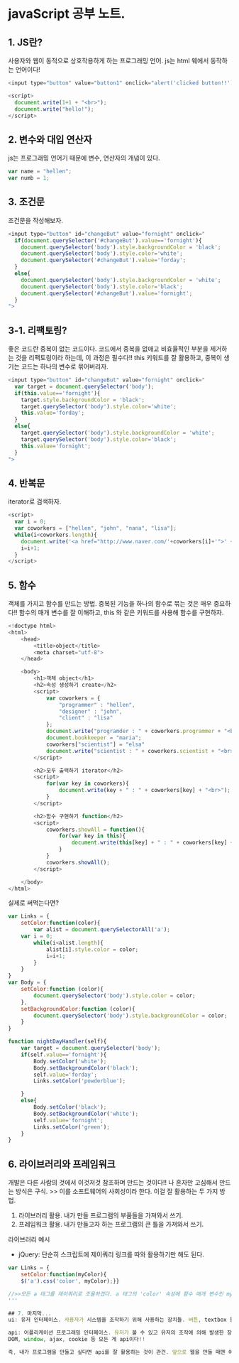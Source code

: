 # javaScript 공부 노트. 

## 1. JS란?
사용자와 웹이 동적으로 상호작용하게 하는 프로그래밍 언어. js는 html 웨에서 동작하는 언어이다! 
```ex.js
<input type="button" value="button1" onclick="alert('clicked button!!')">

<script>
  document.write(1+1 + "<br>");
  document.write("hello!");
</script>
```

## 2. 변수와 대입 연산자
js는 프로그래밍 언어기 때문에 변수, 연산자의 개념이 있다. 
```ex.js
var name = "hellen";
var numb = 1;
```

## 3. 조건문
조건문을 작성해보자.
```ex.js
<input type="button" id="changeBut" value="fornight" onclick="
  if(document.querySelector('#changeBut').value=='fornight'){
    document.querySelector('body').style.backgroundColor = 'black';
    document.querySelector('body').style.color='white';
    document.querySelector('#changeBut').value='forday';
  }
  else{
    document.querySelector('body').style.backgroundColor = 'white';
    document.querySelector('body').style.color='black';
    document.querySelector('#changeBut').value='fornight';
  }
">
```

## 3-1. 리팩토링?
좋은 코드란 중복이 없는 코드이다. 코드에서 중복을 없애고 비효율적인 부분을 제거하는 것을 리팩토링이라 하는데, 이 과정은 필수다!! this 키워드를 잘 활용하고, 중복이 생기는 코드는 하나의 변수로 묶어버리자.
```ex.js
<input type="button" id="changeBut" value="fornight" onclick="
  var target = document.querySelector('body');
  if(this.value=='fornight'){
    target.style.backgroundColor = 'black';
    target.querySelector('body').style.color='white';
    this.value='forday';
  }
  else{
    target.querySelector('body').style.backgroundColor = 'white';
    target.querySelector('body').style.color='black';
    this.value='fornight';
  }
">
```

## 4. 반복문
iterator로 검색하자.
```ex.js
<script>
  var i = 0;
  var coworkers = ["hellen", "john", "nana", "lisa"];
  while(i<coworkers.length){
    document.write('<a href="http://www.naver.com/'+coworkers[i]+'">' + coworkers[i] + '</a>' + "<br>");
    i=i+1;
  }
</script>
```

## 5. 함수
객체를 가지고 함수를 만드는 방법. 
중복된 기능을 하나의 함수로 묶는 것은 매우 중요하다!! 함수의 매개 변수를 잘 이해하고, this 와 같은 키워드를 사용해 함수를 구현하자.
```ex.js
<!doctype html>
<html>
    <head>
        <title>object</title>
        <meta charset="utf-8">
    </head>

    <body>
        <h1>객체 object</h1>
        <h2>속성 생성하기 create</h2>
        <script>
            var coworkers = {
                "programmer" : "hellen",
                "designer" : "john",
                "client" : "lisa"
            };
            document.write("programder : " + coworkers.programmer + "<br>");
            document.bookkeeper = "maria";
            coworkers["scientist"] = "elsa"
            document.write("scientist : " + coworkers.scientist + "<br>");        
        </script>

        <h2>모두 출력하기 iterator</h2>
        <script>
            for(var key in coworkers){
                document.write(key + " : " + coworkers[key] + "<br>");
            }
        </script>

        <h2>함수 구현하기 function</h2>
        <script>
            coworkers.showAll = function(){
                for(var key in this){
                    document.write(this[key] + " : " + coworkers[key] + "<br>");
                }
            }
            coworkers.showAll();
        </script>

    </body>
</html>
```

실제로 써먹는다면?
```ex.js
var Links = {
    setColor:function(color){
        var alist = document.querySelectorAll('a');
    var i = 0;
        while(i<alist.length){
            alist[i].style.color = color;
            i=i+1;
        }
    } 
}
var Body = {
    setColor:function (color){
        document.querySelector('body').style.color = color;
    },
    setBackgroundColor:function (color){
        document.querySelector('body').style.backgroundColor = color;
    }
}

function nightDayHandler(self){
    var target = document.querySelector('body');
    if(self.value=='fornight'){
        Body.setColor('white');
        Body.setBackgroundColor('black');
        self.value='forday';
        Links.setColor('powderblue');

    }
    else{
        Body.setColor('black');
        Body.setBackgroundColor('white');
        self.value='fornight';
        Links.setColor('green');
    }
}
```

## 6. 라이브러리와 프레임워크
개발은 다른 사람의 것에서 이것저것 참조하며 만드는 것이다!! 나 혼자만 고심해서 만드는 방식은 구식. >> 이를 소프트웨어의 사회성이라 한다.
이걸 잘 활용하는 두 가지 방법.
1. 라이브러리 활용. 내가 만들 프로그램의 부품들을 가져와서 쓰기.
2. 프레임워크 활용. 내가 만들고자 하는 프로그램의 큰 틀을 가져와서 쓰기.

라이브러리 예시
* jQuery: 단순히 스크립트에 제이쿼리 링크를 따와 활용하기만 해도 된다.
```ex.js
var Links = {
    setColor:function(myColor){
	$('a').css('color', myColor);}}

//>>모든 a 태그를 제이쿼리로 조율하겠다. a 태그의 'color' 속성에 함수 매개 변수인 myColor을 넣겠다.
'''

## 7. 마지막...
ui: 유저 인터페이스. 사용자가 시스템을 조작하기 위해 사용하는 장치들. 버튼, textbox 등...

api: 어플리케이션 프로그래밍 인터페이스. 유저가 볼 수 있고 유저의 조작에 의해 발생한 장치지만, 프로그래머가 우선적으로 만든 장치. alert 창 등...
DOM, window, ajax, cookie 등 모든 게 api이다!!

즉, 내가 프로그램을 만들고 싶다면 api를 잘 활용하는 것이 관건. 앞으로 웹을 만들 때엔 여러 api를 검색하고 사용하면서 만들어보자!!

